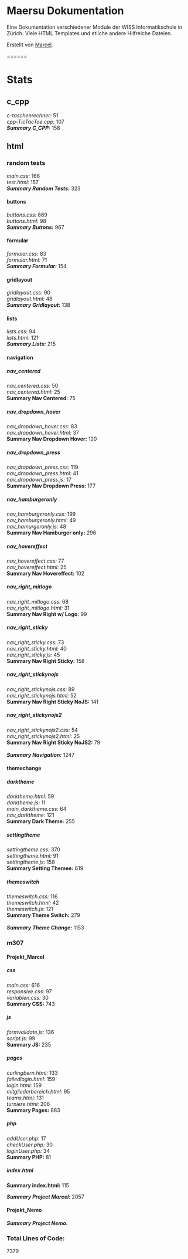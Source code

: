 # Maersu Dokumentation
Eine Dokumentation verschiedener Module der WISS Informatikschule in Zürich. Viele HTML Templates und etliche andere Hilfreiche Dateien.

Erstellt von [Marcel](https://github.com/thebauzz/ "thebauzz, Ersteller"). 

======

# Stats
## c_cpp
_c-taschenrechner:_ 51\
_cpp-TicTacToe.cpp:_ 107\
**_Summary C_CPP:_** 158

## html
### random tests
_main.css:_ 166\
_test.html:_ 157\
**_Summary Random Tests:_** 323

#### buttons
_buttons.css:_ 869\
_buttons.html:_ 98\
**_Summary Buttons:_** 967

#### formular
_formular.css:_ 83\
_formular.html:_ 71\
**_Summary Formular:_** 154

#### gridlayout
_gridlayout.css:_ 90\
_gridlayout.html:_ 48\
**_Summary Gridlayout:_** 138

#### lists
_lists.css:_ 94\
_lists.html:_ 121\
**_Summary Lists:_** 215

#### navigation
##### nav_centered
_nav_centered.css:_ 50\
_nav_centered.html:_ 25\
**Summary Nav Centered:** 75

##### nav_dropdown_hover
_nav_dropdown_hover.css:_ 83\
_nav_dropdown_hover.html:_ 37\
**Summary Nav Dropdown Hover:** 120

##### nav_dropdown_press
_nav_dropdown_press.css:_ 119\
_nav_dropdown_press.html:_ 41\
_nav_dropdown_press.js:_ 17\
**Summary Nav Dropdown Press:** 177

##### nav_hamburgeronly
_nav_hamburgeronly.css:_ 199\
_nav_hamburgeronly.html:_ 49\
_nav_hamurgeronly.js:_ 48\
**Summary Nav Hamburger only:** 296

##### nav_hovereffect
_nav_hovereffect.css:_ 77\
_nav_hovereffect.html:_ 25\
**Summary Nav Hovereffect:** 102

##### nav_right_mitlogo
_nav_right_mitlogo.css:_ 68\
_nav_right_mitlogo.html:_ 31\
**Summary Nav Right w/ Logo:** 99

##### nav_right_sticky
_nav_right_sticky.css:_ 73\
_nav_right_sticky.html:_ 40\
_nav_right_sticky.js:_ 45\
**Summary Nav Right Sticky:** 158

##### nav_right_stickynojs
_nav_right_stickynojs.css:_ 89\
_nav_right_stickynojs.html:_ 52\
**Summary Nav Right Sticky NoJS:** 141

##### nav_right_stickynojs2
_nav_right_stickynojs2.css:_ 54\
_nav_right_stickynojs2.html:_ 25\
**Summary Nav Right Sticky NoJS2:** 79\
\
**_Summary Navigation:_** 1247

#### themechange
##### darktheme
_darktheme.html:_ 59\
_darktheme.js:_ 11\
_main_darktheme.css:_ 64\
_nav_darktheme:_ 121\
**Summary Dark Theme:** 255

##### settingtheme
_settingtheme.css:_ 370\
_settingtheme.html:_ 91\
_settingtheme.js:_ 158\
**Summary Setting Themee:** 619

##### themeswitch
_themeswitch.css:_ 116\
_themeswitch.html:_ 42\
_themeswitch.js:_ 121\
**Summary Theme Switch:** 279\
\
**_Summary Theme Change:_** 1153

### m307
#### Projekt_Marcel
##### css
_main.css:_ 616\
_responsive.css:_ 97\
_variablen.css:_ 30\
**Summary CSS:** 743

##### js
_formvalidate.js:_ 136\
_script.js:_ 99\
**Summary JS:** 235

##### pages
_curlingbern.html:_ 133\
_failedlogin.html:_ 159\
_login.html:_ 159\
_mitgliederbereich.html:_ 95\
_teams.html:_ 131\
_turniere.html:_ 206\
**Summary Pages:** 883

##### php
_addUser.php:_ 17\
_checkUser.php:_ 30\
_loginUser.php:_ 34\
**Summary PHP:** 81

##### index.html
**Summary index.html:** 115

**_Summary Project Marcel:_** 2057

#### Projekt_Nemo
**_Summary Project Nemo:_** 

### Total Lines of Code:
7379
